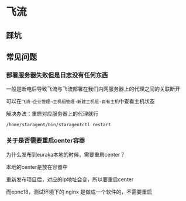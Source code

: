 # 飞流
## 踩坑
###

## 常见问题
### 部署服务器失败但是日志没有任何东西
一般是断电后导致飞流与飞流部署在我们内网服务器上的代理之间的关联断开

可以在`飞流→企业管理→主机组管理→新建主机组→自有主机`中查看主机状态

解决办法：重启对应服务器上的代理就行
```
/home/staragent/bin/staragentctl restart
```
### 关于是否需要重启center容器
为什么发布到euraka本地的时候，需要重启center？

本地的center是放在容器中

重新发布项目后，对应的ip地址会变，所以要重启center

而epnc18，测试环境下的 nginx 是做成一个软件的，不需要重启